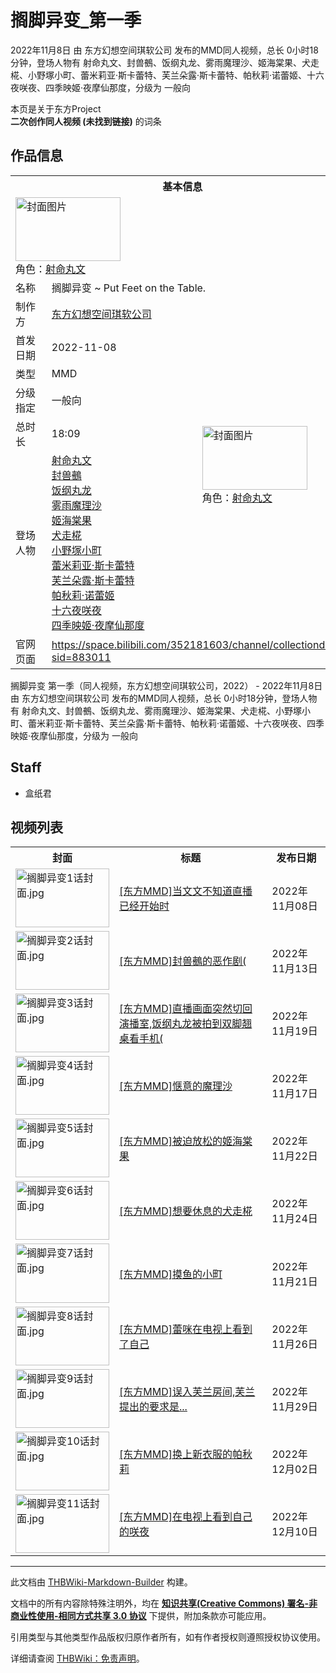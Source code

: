 # 搁脚异变_第一季

<!-- source html: G:\repos\THBWiki-Markdown-Builder\THBWikiMarkdown\Temp\main\f\f9\ns0%3A%E6%90%81%E8%84%9A%E5%BC%82%E5%8F%98_%E7%AC%AC%E4%B8%80%E5%AD%A3.html -->

2022年11月8日 由 东方幻想空间琪软公司  发布的MMD同人视频，总长 0小时18分钟，登场人物有 射命丸文、封兽鵺、饭纲丸龙、雾雨魔理沙、姬海棠果、犬走椛、小野塚小町、蕾米莉亚·斯卡蕾特、芙兰朵露·斯卡蕾特、帕秋莉·诺蕾姬、十六夜咲夜、四季映姬·夜摩仙那度，分级为 一般向

本页是关于东方Project  
 **二次创作同人视频 (未找到链接)** 的词条

## 作品信息

<table><tbody><tr><th colspan="3">基本信息</th></tr><tr><td class="cover-artwork-mobile" colspan="2"><a href="./文件-搁脚异变_第一季封面.png.md" class="image" title="封面图片"><img alt="封面图片" src="https://upload.thwiki.cc/thumb/0/0e/%E6%90%81%E8%84%9A%E5%BC%82%E5%8F%98_%E7%AC%AC%E4%B8%80%E5%AD%A3%E5%B0%81%E9%9D%A2.png/168px-%E6%90%81%E8%84%9A%E5%BC%82%E5%8F%98_%E7%AC%AC%E4%B8%80%E5%AD%A3%E5%B0%81%E9%9D%A2.png" decoding="async" loading="lazy" width="168" height="102" srcset="https://upload.thwiki.cc/thumb/0/0e/%E6%90%81%E8%84%9A%E5%BC%82%E5%8F%98_%E7%AC%AC%E4%B8%80%E5%AD%A3%E5%B0%81%E9%9D%A2.png/252px-%E6%90%81%E8%84%9A%E5%BC%82%E5%8F%98_%E7%AC%AC%E4%B8%80%E5%AD%A3%E5%B0%81%E9%9D%A2.png 1.5x, https://upload.thwiki.cc/thumb/0/0e/%E6%90%81%E8%84%9A%E5%BC%82%E5%8F%98_%E7%AC%AC%E4%B8%80%E5%AD%A3%E5%B0%81%E9%9D%A2.png/336px-%E6%90%81%E8%84%9A%E5%BC%82%E5%8F%98_%E7%AC%AC%E4%B8%80%E5%AD%A3%E5%B0%81%E9%9D%A2.png 2x" data-file-width="3383" data-file-height="2048"></a><div class="cover-char">角色：<a href="./射命丸文.md" title="射命丸文">射命丸文</a></div></td>
</tr><tr><td class="label">名称</td><td colspan="2"> 搁脚异变 ~ Put Feet on the Table. </td></tr><tr><td class="label">制作方</td><td><a href="./东方幻想空间琪软公司.md" title="东方幻想空间琪软公司">东方幻想空间琪软公司</a></td><td class="cover-artwork" rowspan="6" style="min-width:168px;"><a href="./文件-搁脚异变_第一季封面.png.md" class="image" title="封面图片"><img alt="封面图片" src="https://upload.thwiki.cc/thumb/0/0e/%E6%90%81%E8%84%9A%E5%BC%82%E5%8F%98_%E7%AC%AC%E4%B8%80%E5%AD%A3%E5%B0%81%E9%9D%A2.png/168px-%E6%90%81%E8%84%9A%E5%BC%82%E5%8F%98_%E7%AC%AC%E4%B8%80%E5%AD%A3%E5%B0%81%E9%9D%A2.png" decoding="async" loading="lazy" width="168" height="102" srcset="https://upload.thwiki.cc/thumb/0/0e/%E6%90%81%E8%84%9A%E5%BC%82%E5%8F%98_%E7%AC%AC%E4%B8%80%E5%AD%A3%E5%B0%81%E9%9D%A2.png/252px-%E6%90%81%E8%84%9A%E5%BC%82%E5%8F%98_%E7%AC%AC%E4%B8%80%E5%AD%A3%E5%B0%81%E9%9D%A2.png 1.5x, https://upload.thwiki.cc/thumb/0/0e/%E6%90%81%E8%84%9A%E5%BC%82%E5%8F%98_%E7%AC%AC%E4%B8%80%E5%AD%A3%E5%B0%81%E9%9D%A2.png/336px-%E6%90%81%E8%84%9A%E5%BC%82%E5%8F%98_%E7%AC%AC%E4%B8%80%E5%AD%A3%E5%B0%81%E9%9D%A2.png 2x" data-file-width="3383" data-file-height="2048"></a><div class="cover-char">角色：<a href="./射命丸文.md" title="射命丸文">射命丸文</a></div></td>
</tr><tr><td class="label">首发日期</td><td>2022-11-08</td></tr><tr><td class="label">类型</td><td>MMD</td></tr><tr><td class="label">分级指定</td><td>一般向</td></tr><tr><td class="label">总时长</td><td>18:09</td></tr><tr><td class="label">登场人物</td><td><a href="./射命丸文.md" title="射命丸文">射命丸文</a><br><a href="./封兽鵺.md" title="封兽鵺">封兽鵺</a><br><a href="./饭纲丸龙.md" title="饭纲丸龙">饭纲丸龙</a><br><a href="./雾雨魔理沙.md" title="雾雨魔理沙">雾雨魔理沙</a><br><a href="./姬海棠果.md" title="姬海棠果">姬海棠果</a><br><a href="./犬走椛.md" title="犬走椛">犬走椛</a><br><a href="./小野塚小町.md" title="小野塚小町">小野塚小町</a><br><a href="./蕾米莉亚·斯卡蕾特.md" title="蕾米莉亚·斯卡蕾特">蕾米莉亚·斯卡蕾特</a><br><a href="./芙兰朵露·斯卡蕾特.md" title="芙兰朵露·斯卡蕾特">芙兰朵露·斯卡蕾特</a><br><a href="./帕秋莉·诺蕾姬.md" title="帕秋莉·诺蕾姬">帕秋莉·诺蕾姬</a><br><a href="/%E5%8D%81%E5%85%AD%E5%A4%9C%E5%92%B2%E5%A4%9C" title="十六夜咲夜">十六夜咲夜</a><br><a href="./四季映姬·夜摩仙那度.md" title="四季映姬·夜摩仙那度">四季映姬·夜摩仙那度</a></td></tr>
<tr><td class="label">官网页面</td><td colspan="2"><a rel="nofollow" class="external free" href="https://space.bilibili.com/352181603/channel/collectiondetail?sid=883011">https://space.bilibili.com/352181603/channel/collectiondetail?sid=883011</a></td></tr></tbody></table>

搁脚异变 第一季（同人视频，东方幻想空间琪软公司，2022） - 2022年11月8日 由 东方幻想空间琪软公司  发布的MMD同人视频，总长 0小时18分钟，登场人物有 射命丸文、封兽鵺、饭纲丸龙、雾雨魔理沙、姬海棠果、犬走椛、小野塚小町、蕾米莉亚·斯卡蕾特、芙兰朵露·斯卡蕾特、帕秋莉·诺蕾姬、十六夜咲夜、四季映姬·夜摩仙那度，分级为 一般向

## Staff
- 盒纸君


## 视频列表

<table>
<tbody><tr>
<th>封面</th>
<th>标题</th>
<th>发布日期
</th></tr>
<tr>
<td><a href="./文件-搁脚异变1话封面.jpg.md" class="image"><img alt="搁脚异变1话封面.jpg" src="https://upload.thwiki.cc/thumb/9/94/%E6%90%81%E8%84%9A%E5%BC%82%E5%8F%981%E8%AF%9D%E5%B0%81%E9%9D%A2.jpg/150px-%E6%90%81%E8%84%9A%E5%BC%82%E5%8F%981%E8%AF%9D%E5%B0%81%E9%9D%A2.jpg" decoding="async" loading="lazy" width="150" height="94" srcset="https://upload.thwiki.cc/thumb/9/94/%E6%90%81%E8%84%9A%E5%BC%82%E5%8F%981%E8%AF%9D%E5%B0%81%E9%9D%A2.jpg/225px-%E6%90%81%E8%84%9A%E5%BC%82%E5%8F%981%E8%AF%9D%E5%B0%81%E9%9D%A2.jpg 1.5x, https://upload.thwiki.cc/thumb/9/94/%E6%90%81%E8%84%9A%E5%BC%82%E5%8F%981%E8%AF%9D%E5%B0%81%E9%9D%A2.jpg/300px-%E6%90%81%E8%84%9A%E5%BC%82%E5%8F%981%E8%AF%9D%E5%B0%81%E9%9D%A2.jpg 2x" data-file-width="960" data-file-height="600"></a></td>
<td><a href="https://www.bilibili.com/video/av732396625" class="extiw" title="b:av732396625">[东方MMD]当文文不知道直播已经开始时</a></td>
<td>2022年11月08日
</td></tr>
<tr>
<td><a href="./文件-搁脚异变2话封面.jpg.md" class="image"><img alt="搁脚异变2话封面.jpg" src="https://upload.thwiki.cc/thumb/4/43/%E6%90%81%E8%84%9A%E5%BC%82%E5%8F%982%E8%AF%9D%E5%B0%81%E9%9D%A2.jpg/150px-%E6%90%81%E8%84%9A%E5%BC%82%E5%8F%982%E8%AF%9D%E5%B0%81%E9%9D%A2.jpg" decoding="async" loading="lazy" width="150" height="94" srcset="https://upload.thwiki.cc/thumb/4/43/%E6%90%81%E8%84%9A%E5%BC%82%E5%8F%982%E8%AF%9D%E5%B0%81%E9%9D%A2.jpg/225px-%E6%90%81%E8%84%9A%E5%BC%82%E5%8F%982%E8%AF%9D%E5%B0%81%E9%9D%A2.jpg 1.5x, https://upload.thwiki.cc/thumb/4/43/%E6%90%81%E8%84%9A%E5%BC%82%E5%8F%982%E8%AF%9D%E5%B0%81%E9%9D%A2.jpg/300px-%E6%90%81%E8%84%9A%E5%BC%82%E5%8F%982%E8%AF%9D%E5%B0%81%E9%9D%A2.jpg 2x" data-file-width="960" data-file-height="600"></a></td>
<td><a href="https://www.bilibili.com/video/av562614981" class="extiw" title="b:av562614981">[东方MMD]封兽鵺的恶作剧(</a></td>
<td>2022年11月13日
</td></tr>
<tr>
<td><a href="./文件-搁脚异变3话封面.jpg.md" class="image"><img alt="搁脚异变3话封面.jpg" src="https://upload.thwiki.cc/thumb/1/15/%E6%90%81%E8%84%9A%E5%BC%82%E5%8F%983%E8%AF%9D%E5%B0%81%E9%9D%A2.jpg/150px-%E6%90%81%E8%84%9A%E5%BC%82%E5%8F%983%E8%AF%9D%E5%B0%81%E9%9D%A2.jpg" decoding="async" loading="lazy" width="150" height="94" srcset="https://upload.thwiki.cc/thumb/1/15/%E6%90%81%E8%84%9A%E5%BC%82%E5%8F%983%E8%AF%9D%E5%B0%81%E9%9D%A2.jpg/225px-%E6%90%81%E8%84%9A%E5%BC%82%E5%8F%983%E8%AF%9D%E5%B0%81%E9%9D%A2.jpg 1.5x, https://upload.thwiki.cc/thumb/1/15/%E6%90%81%E8%84%9A%E5%BC%82%E5%8F%983%E8%AF%9D%E5%B0%81%E9%9D%A2.jpg/300px-%E6%90%81%E8%84%9A%E5%BC%82%E5%8F%983%E8%AF%9D%E5%B0%81%E9%9D%A2.jpg 2x" data-file-width="960" data-file-height="600"></a></td>
<td><a href="https://www.bilibili.com/video/av432811796" class="extiw" title="b:av432811796">[东方MMD]直播画面突然切回演播室,饭纲丸龙被拍到双脚翘桌看手机(</a></td>
<td>2022年11月19日
</td></tr>
<tr>
<td><a href="./文件-搁脚异变4话封面.jpg.md" class="image"><img alt="搁脚异变4话封面.jpg" src="https://upload.thwiki.cc/thumb/d/d5/%E6%90%81%E8%84%9A%E5%BC%82%E5%8F%984%E8%AF%9D%E5%B0%81%E9%9D%A2.jpg/150px-%E6%90%81%E8%84%9A%E5%BC%82%E5%8F%984%E8%AF%9D%E5%B0%81%E9%9D%A2.jpg" decoding="async" loading="lazy" width="150" height="94" srcset="https://upload.thwiki.cc/thumb/d/d5/%E6%90%81%E8%84%9A%E5%BC%82%E5%8F%984%E8%AF%9D%E5%B0%81%E9%9D%A2.jpg/225px-%E6%90%81%E8%84%9A%E5%BC%82%E5%8F%984%E8%AF%9D%E5%B0%81%E9%9D%A2.jpg 1.5x, https://upload.thwiki.cc/thumb/d/d5/%E6%90%81%E8%84%9A%E5%BC%82%E5%8F%984%E8%AF%9D%E5%B0%81%E9%9D%A2.jpg/300px-%E6%90%81%E8%84%9A%E5%BC%82%E5%8F%984%E8%AF%9D%E5%B0%81%E9%9D%A2.jpg 2x" data-file-width="1728" data-file-height="1080"></a></td>
<td><a href="https://www.bilibili.com/video/av390140552" class="extiw" title="b:av390140552">[东方MMD]惬意的魔理沙</a></td>
<td>2022年11月17日
</td></tr>
<tr>
<td><a href="./文件-搁脚异变5话封面.jpg.md" class="image"><img alt="搁脚异变5话封面.jpg" src="https://upload.thwiki.cc/thumb/6/6c/%E6%90%81%E8%84%9A%E5%BC%82%E5%8F%985%E8%AF%9D%E5%B0%81%E9%9D%A2.jpg/150px-%E6%90%81%E8%84%9A%E5%BC%82%E5%8F%985%E8%AF%9D%E5%B0%81%E9%9D%A2.jpg" decoding="async" loading="lazy" width="150" height="94" srcset="https://upload.thwiki.cc/thumb/6/6c/%E6%90%81%E8%84%9A%E5%BC%82%E5%8F%985%E8%AF%9D%E5%B0%81%E9%9D%A2.jpg/225px-%E6%90%81%E8%84%9A%E5%BC%82%E5%8F%985%E8%AF%9D%E5%B0%81%E9%9D%A2.jpg 1.5x, https://upload.thwiki.cc/thumb/6/6c/%E6%90%81%E8%84%9A%E5%BC%82%E5%8F%985%E8%AF%9D%E5%B0%81%E9%9D%A2.jpg/300px-%E6%90%81%E8%84%9A%E5%BC%82%E5%8F%985%E8%AF%9D%E5%B0%81%E9%9D%A2.jpg 2x" data-file-width="972" data-file-height="608"></a></td>
<td><a href="https://www.bilibili.com/video/av945414524" class="extiw" title="b:av945414524">[东方MMD]被迫放松的姬海棠果</a></td>
<td>2022年11月22日
</td></tr>
<tr>
<td><a href="./文件-搁脚异变6话封面.jpg.md" class="image"><img alt="搁脚异变6话封面.jpg" src="https://upload.thwiki.cc/thumb/9/9f/%E6%90%81%E8%84%9A%E5%BC%82%E5%8F%986%E8%AF%9D%E5%B0%81%E9%9D%A2.jpg/150px-%E6%90%81%E8%84%9A%E5%BC%82%E5%8F%986%E8%AF%9D%E5%B0%81%E9%9D%A2.jpg" decoding="async" loading="lazy" width="150" height="94" srcset="https://upload.thwiki.cc/thumb/9/9f/%E6%90%81%E8%84%9A%E5%BC%82%E5%8F%986%E8%AF%9D%E5%B0%81%E9%9D%A2.jpg/225px-%E6%90%81%E8%84%9A%E5%BC%82%E5%8F%986%E8%AF%9D%E5%B0%81%E9%9D%A2.jpg 1.5x, https://upload.thwiki.cc/thumb/9/9f/%E6%90%81%E8%84%9A%E5%BC%82%E5%8F%986%E8%AF%9D%E5%B0%81%E9%9D%A2.jpg/300px-%E6%90%81%E8%84%9A%E5%BC%82%E5%8F%986%E8%AF%9D%E5%B0%81%E9%9D%A2.jpg 2x" data-file-width="960" data-file-height="600"></a></td>
<td><a href="https://www.bilibili.com/video/av732926561" class="extiw" title="b:av732926561">[东方MMD]想要休息的犬走椛</a></td>
<td>2022年11月24日
</td></tr>
<tr>
<td><a href="./文件-搁脚异变7话封面.jpg.md" class="image"><img alt="搁脚异变7话封面.jpg" src="https://upload.thwiki.cc/thumb/1/12/%E6%90%81%E8%84%9A%E5%BC%82%E5%8F%987%E8%AF%9D%E5%B0%81%E9%9D%A2.jpg/150px-%E6%90%81%E8%84%9A%E5%BC%82%E5%8F%987%E8%AF%9D%E5%B0%81%E9%9D%A2.jpg" decoding="async" loading="lazy" width="150" height="95" srcset="https://upload.thwiki.cc/thumb/1/12/%E6%90%81%E8%84%9A%E5%BC%82%E5%8F%987%E8%AF%9D%E5%B0%81%E9%9D%A2.jpg/225px-%E6%90%81%E8%84%9A%E5%BC%82%E5%8F%987%E8%AF%9D%E5%B0%81%E9%9D%A2.jpg 1.5x, https://upload.thwiki.cc/thumb/1/12/%E6%90%81%E8%84%9A%E5%BC%82%E5%8F%987%E8%AF%9D%E5%B0%81%E9%9D%A2.jpg/300px-%E6%90%81%E8%84%9A%E5%BC%82%E5%8F%987%E8%AF%9D%E5%B0%81%E9%9D%A2.jpg 2x" data-file-width="1929" data-file-height="1226"></a></td>
<td><a href="https://www.bilibili.com/video/av305270574" class="extiw" title="b:av305270574">[东方MMD]摸鱼的小町</a></td>
<td>2022年11月21日
</td></tr>
<tr>
<td><a href="./文件-搁脚异变8话封面.jpg.md" class="image"><img alt="搁脚异变8话封面.jpg" src="https://upload.thwiki.cc/thumb/3/33/%E6%90%81%E8%84%9A%E5%BC%82%E5%8F%988%E8%AF%9D%E5%B0%81%E9%9D%A2.jpg/150px-%E6%90%81%E8%84%9A%E5%BC%82%E5%8F%988%E8%AF%9D%E5%B0%81%E9%9D%A2.jpg" decoding="async" loading="lazy" width="150" height="94" srcset="https://upload.thwiki.cc/thumb/3/33/%E6%90%81%E8%84%9A%E5%BC%82%E5%8F%988%E8%AF%9D%E5%B0%81%E9%9D%A2.jpg/225px-%E6%90%81%E8%84%9A%E5%BC%82%E5%8F%988%E8%AF%9D%E5%B0%81%E9%9D%A2.jpg 1.5x, https://upload.thwiki.cc/thumb/3/33/%E6%90%81%E8%84%9A%E5%BC%82%E5%8F%988%E8%AF%9D%E5%B0%81%E9%9D%A2.jpg/300px-%E6%90%81%E8%84%9A%E5%BC%82%E5%8F%988%E8%AF%9D%E5%B0%81%E9%9D%A2.jpg 2x" data-file-width="1501" data-file-height="938"></a></td>
<td><a href="https://www.bilibili.com/video/av818046695" class="extiw" title="b:av818046695">[东方MMD]蕾咪在电视上看到了自己</a></td>
<td>2022年11月26日
</td></tr>
<tr>
<td><a href="./文件-搁脚异变9话封面.jpg.md" class="image"><img alt="搁脚异变9话封面.jpg" src="https://upload.thwiki.cc/thumb/5/52/%E6%90%81%E8%84%9A%E5%BC%82%E5%8F%989%E8%AF%9D%E5%B0%81%E9%9D%A2.jpg/150px-%E6%90%81%E8%84%9A%E5%BC%82%E5%8F%989%E8%AF%9D%E5%B0%81%E9%9D%A2.jpg" decoding="async" loading="lazy" width="150" height="94" srcset="https://upload.thwiki.cc/thumb/5/52/%E6%90%81%E8%84%9A%E5%BC%82%E5%8F%989%E8%AF%9D%E5%B0%81%E9%9D%A2.jpg/225px-%E6%90%81%E8%84%9A%E5%BC%82%E5%8F%989%E8%AF%9D%E5%B0%81%E9%9D%A2.jpg 1.5x, https://upload.thwiki.cc/thumb/5/52/%E6%90%81%E8%84%9A%E5%BC%82%E5%8F%989%E8%AF%9D%E5%B0%81%E9%9D%A2.jpg/300px-%E6%90%81%E8%84%9A%E5%BC%82%E5%8F%989%E8%AF%9D%E5%B0%81%E9%9D%A2.jpg 2x" data-file-width="1729" data-file-height="1081"></a></td>
<td><a href="https://www.bilibili.com/video/av818187502" class="extiw" title="b:av818187502">[东方MMD]误入芙兰房间,芙兰提出的要求是...</a></td>
<td>2022年11月29日
</td></tr>
<tr>
<td><a href="./文件-搁脚异变10话封面.jpg.md" class="image"><img alt="搁脚异变10话封面.jpg" src="https://upload.thwiki.cc/thumb/7/78/%E6%90%81%E8%84%9A%E5%BC%82%E5%8F%9810%E8%AF%9D%E5%B0%81%E9%9D%A2.jpg/150px-%E6%90%81%E8%84%9A%E5%BC%82%E5%8F%9810%E8%AF%9D%E5%B0%81%E9%9D%A2.jpg" decoding="async" loading="lazy" width="150" height="94" srcset="https://upload.thwiki.cc/thumb/7/78/%E6%90%81%E8%84%9A%E5%BC%82%E5%8F%9810%E8%AF%9D%E5%B0%81%E9%9D%A2.jpg/225px-%E6%90%81%E8%84%9A%E5%BC%82%E5%8F%9810%E8%AF%9D%E5%B0%81%E9%9D%A2.jpg 1.5x, https://upload.thwiki.cc/thumb/7/78/%E6%90%81%E8%84%9A%E5%BC%82%E5%8F%9810%E8%AF%9D%E5%B0%81%E9%9D%A2.jpg/300px-%E6%90%81%E8%84%9A%E5%BC%82%E5%8F%9810%E8%AF%9D%E5%B0%81%E9%9D%A2.jpg 2x" data-file-width="1403" data-file-height="877"></a></td>
<td><a href="https://www.bilibili.com/video/av390765875" class="extiw" title="b:av390765875">[东方MMD]换上新衣服的帕秋莉</a></td>
<td>2022年12月02日
</td></tr>
<tr>
<td><a href="./文件-搁脚异变11话封面.jpg.md" class="image"><img alt="搁脚异变11话封面.jpg" src="https://upload.thwiki.cc/thumb/f/f5/%E6%90%81%E8%84%9A%E5%BC%82%E5%8F%9811%E8%AF%9D%E5%B0%81%E9%9D%A2.jpg/150px-%E6%90%81%E8%84%9A%E5%BC%82%E5%8F%9811%E8%AF%9D%E5%B0%81%E9%9D%A2.jpg" decoding="async" loading="lazy" width="150" height="94" srcset="https://upload.thwiki.cc/thumb/f/f5/%E6%90%81%E8%84%9A%E5%BC%82%E5%8F%9811%E8%AF%9D%E5%B0%81%E9%9D%A2.jpg/225px-%E6%90%81%E8%84%9A%E5%BC%82%E5%8F%9811%E8%AF%9D%E5%B0%81%E9%9D%A2.jpg 1.5x, https://upload.thwiki.cc/thumb/f/f5/%E6%90%81%E8%84%9A%E5%BC%82%E5%8F%9811%E8%AF%9D%E5%B0%81%E9%9D%A2.jpg/300px-%E6%90%81%E8%84%9A%E5%BC%82%E5%8F%9811%E8%AF%9D%E5%B0%81%E9%9D%A2.jpg 2x" data-file-width="1673" data-file-height="1046"></a></td>
<td><a href="https://www.bilibili.com/video/av306080720" class="extiw" title="b:av306080720">[东方MMD]在电视上看到自己的咲夜</a></td>
<td>2022年12月10日
</td></tr></tbody></table>







---

此文档由 [THBWiki-Markdown-Builder](https://github.com/Delsin-Yu/THBWiki-Markdown-Builder) 构建。

文档中的所有内容除特殊注明外，均在 [**知识共享(Creative Commons) 署名-非商业性使用-相同方式共享 3.0 协议**](https://creativecommons.org/licenses/by-sa/3.0/deed.zh-hans) 下提供，附加条款亦可能应用。

引用类型与其他类型作品版权归原作者所有，如有作者授权则遵照授权协议使用。

详细请查阅 [THBWiki：免责声明](https://thbwiki.cc/THBWiki:%E5%85%8D%E8%B4%A3%E5%A3%B0%E6%98%8E)。

